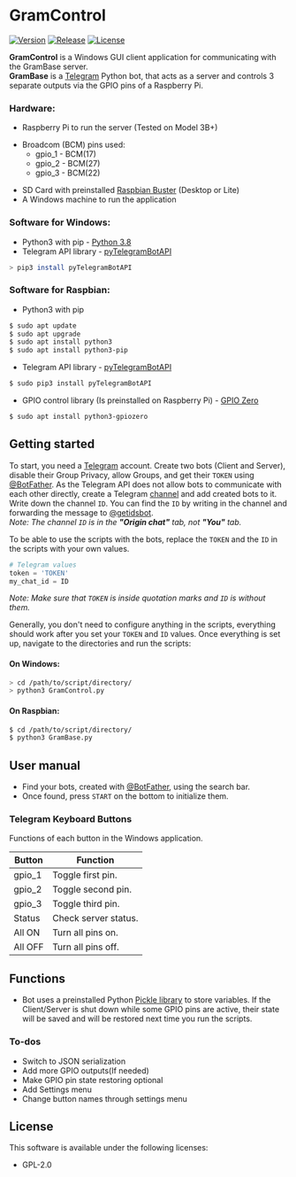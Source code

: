 # GramControl

[![Version](https://img.shields.io/badge/Version-v3.02-brightgreen.svg)](https://github.com/Teraskull/GramControl) [![Release](https://img.shields.io/badge/Release-Stable-blueviolet.svg)](https://github.com/Teraskull/GramControl) [![License](https://img.shields.io/badge/License-GPL%202.0-blue.svg)](https://github.com/Teraskull/GramControl/blob/master/LICENSE)

**GramControl** is a Windows GUI client application for communicating with the GramBase server.\
**GramBase** is a [Telegram](https://telegram.org/) Python bot, that acts as a server and controls 3 separate outputs via the GPIO pins of a Raspberry Pi.

### Hardware:
- Raspberry Pi to run the server (Tested on Model 3B+)
* Broadcom (BCM) pins used:
  * gpio_1 - BCM(17)
  * gpio_2 - BCM(27)
  * gpio_3 - BCM(22)
- SD Card with preinstalled [Raspbian Buster](https://www.raspberrypi.org/downloads/raspbian/) (Desktop or Lite)
- A Windows machine to run the application

### Software for Windows:
  - Python3 with pip - [Python 3.8](https://www.python.org/downloads/)
  - Telegram API library - [pyTelegramBotAPI](https://github.com/eternnoir/pyTelegramBotAPI)
  ```bash
> pip3 install pyTelegramBotAPI
```

### Software for Raspbian:
  - Python3 with pip
  ```bash
$ sudo apt update
$ sudo apt upgrade
$ sudo apt install python3
$ sudo apt install python3-pip
```
  - Telegram API library - [pyTelegramBotAPI](https://github.com/eternnoir/pyTelegramBotAPI)
  ```bash
$ sudo pip3 install pyTelegramBotAPI
```
  - GPIO control library (Is preinstalled on Raspberry Pi) - [GPIO Zero](https://gpiozero.readthedocs.io/en/stable/)
  ```bash
$ sudo apt install python3-gpiozero
```

## Getting started

To start, you need a [Telegram](https://telegram.org/) account.
Create two bots (Client and Server), disable their Group Privacy, allow Groups, and get their `TOKEN` using [@BotFather](https://core.telegram.org/bots#6-botfather).
As the Telegram API does not allow bots to communicate with each other directly, 
create a Telegram [channel](https://telegram.org/faq_channels) and add created bots to it.
Write down the channel `ID`. You can find the `ID` by writing in the channel and forwarding the message to [@getidsbot](https://t.me/getidsbot).\
*Note: The channel `ID` is in the **"Origin chat"** tab, not **"You"** tab.*

To be able to use the scripts with the bots, replace the `TOKEN` and the `ID` in the scripts with your own values.
```python
# Telegram values
token = 'TOKEN'
my_chat_id = ID
```
*Note: Make sure that `TOKEN` is inside quotation marks and `ID` is without them.*


Generally, you don't need to configure anything in the scripts, everything should work after you set your `TOKEN` and `ID` values.
Once everything is set up, navigate to the directories and run the scripts:
#### On Windows:
  ```bash
> cd /path/to/script/directory/
> python3 GramControl.py
```
#### On Raspbian:
  ```bash
$ cd /path/to/script/directory/
$ python3 GramBase.py
```

## User manual

  - Find your bots, created with [@BotFather](https://telegram.me/BotFather), using the search bar.
  - Once found, press `START` on the bottom to initialize them.

### Telegram Keyboard Buttons

Functions of each button in the Windows application.

| Button | Function |
| ------ | ------ |
| gpio_1 | Toggle first pin. |
| gpio_2 | Toggle second pin. |
| gpio_3 | Toggle third pin. |
| Status | Check server status. |
| All ON | Turn all pins on. |
| All OFF | Turn all pins off. |

## Functions
  - Bot uses a preinstalled Python [Pickle library](https://docs.python.org/3/library/pickle.html) to store variables. If the Client/Server is shut down while some GPIO pins are active, their state will be saved and will be restored next time you run the scripts.

### To-dos
 - Switch to JSON serialization
 - Add more GPIO outputs(If needed)
 - Make GPIO pin state restoring optional
 - Add Settings menu
 - Change button names through settings menu

## License

This software is available under the following licenses:

  * GPL-2.0

